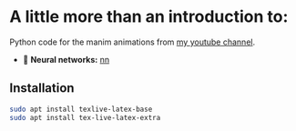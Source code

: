 # A little more than an introduction to:

Python code for the manim animations from [my youtube channel](https://www.youtube.com/channel/UCze6YPZo6gzj-Nup2P59KUA).

- 🤖 **Neural networks:** [nn](https://github.com/JonathanWoollett-Light/a-little-more-than-an-introduction/blob/master/nn)


## Installation

```bash
sudo apt install texlive-latex-base
sudo apt install tex-live-latex-extra
```
